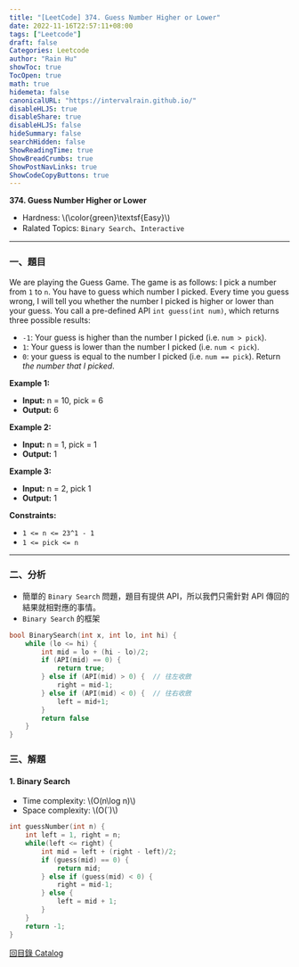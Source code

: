 ```yaml
---
title: "[LeetCode] 374. Guess Number Higher or Lower"
date: 2022-11-16T22:57:11+08:00
tags: ["Leetcode"]
draft: false
Categories: Leetcode
author: "Rain Hu"
showToc: true
TocOpen: true
math: true
hidemeta: false
canonicalURL: "https://intervalrain.github.io/"
disableHLJS: true
disableShare: true
disableHLJS: false
hideSummary: false
searchHidden: false
ShowReadingTime: true
ShowBreadCrumbs: true
ShowPostNavLinks: true
ShowCodeCopyButtons: true
---
```

**374. Guess Number Higher or Lower**
+ Hardness: \\(\color{green}\textsf{Easy}\\)
+ Ralated Topics: `Binary Search`、`Interactive`
---
### 一、題目
We are playing the Guess Game. The game is as follows:
I pick a number from `1` to `n`. You have to guess which number I picked.
Every time you guess wrong, I will tell you whether the number I picked is higher or lower than your guess.
You call a pre-defined API `int guess(int num)`, which returns three possible results:
+ `-1`: Your guess is higher than the number I picked (i.e. `num > pick`).
+ `1`: Your guess is lower than the number I picked (i.e. `num < pick`).
+ `0`: your guess is equal to the number I picked (i.e. `num == pick`).
Return *the number that I picked*.

**Example 1:**  
+ **Input:** n = 10, pick = 6
+ **Output:** 6

**Example 2:**
+ **Input:** n = 1, pick = 1
+ **Output:** 1

**Example 3:**
+ **Input:** n = 2, pick 1
+ **Output:** 1

**Constraints:**
+ `1 <= n <= 23^1 - 1`
+ `1 <= pick <= n`
---

### 二、分析
+ 簡單的 `Binary Search` 問題，題目有提供 API，所以我們只需針對 API 傳回的結果就相對應的事情。
+ `Binary Search` 的框架
```C++
bool BinarySearch(int x, int lo, int hi) {
    while (lo <= hi) {
        int mid = lo + (hi - lo)/2;
        if (API(mid) == 0) {
            return true;
        } else if (API(mid) > 0) {  // 往左收斂
            right = mid-1;
        } else if (API(mid) < 0) {  // 往右收斂
            left = mid+1;
        }
        return false
    }
}
```

### 三、解題
#### 1. Binary Search
+ Time complexity: \\(O(n\log n)\\)
+ Space complexity: \\(O(`)\\)
```C++
int guessNumber(int n) {
    int left = 1, right = n;
    while(left <= right) {
        int mid = left + (right - left)/2;
        if (guess(mid) == 0) {
            return mid;
        } else if (guess(mid) < 0) {
            right = mid-1;
        } else {
            left = mid + 1;
        }
    }
    return -1;
}
```
[回目錄 Catalog](/posts/leetcode)